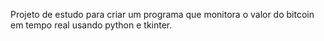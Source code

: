 Projeto de estudo para criar um programa que monitora o valor do bitcoin em tempo real usando python e tkinter.
